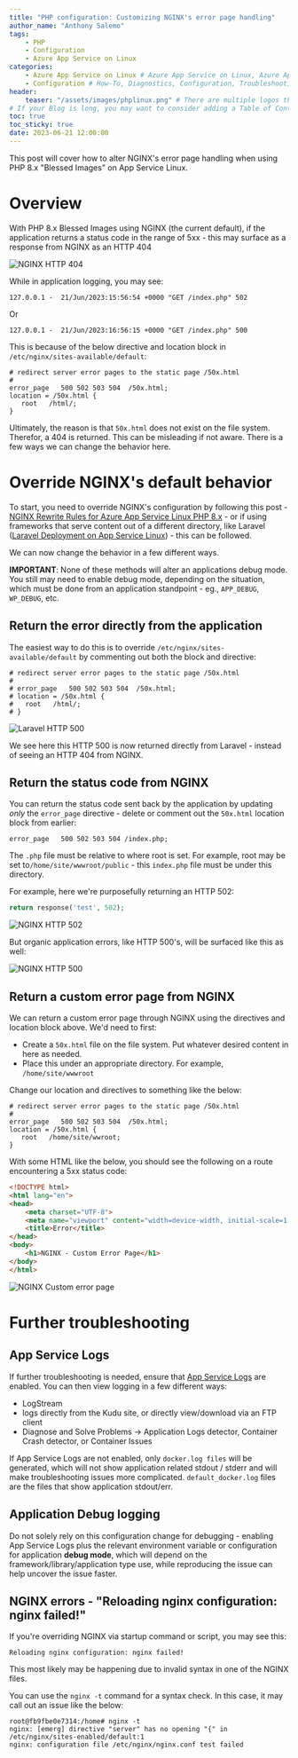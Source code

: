 ```yaml
---
title: "PHP configuration: Customizing NGINX's error page handling"
author_name: "Anthony Salemo"
tags:
    - PHP
    - Configuration
    - Azure App Service on Linux
categories:
    - Azure App Service on Linux # Azure App Service on Linux, Azure App Service on Windows, Function App, Azure VM, Azure SDK
    - Configuration # How-To, Diagnostics, Configuration, Troubleshooting, Performance
header:
    teaser: "/assets/images/phplinux.png" # There are multiple logos that can be used in "/assets/images" if you choose to add one.
# If your Blog is long, you may want to consider adding a Table of Contents by adding the following two settings.
toc: true
toc_sticky: true
date: 2023-06-21 12:00:00
---
```


This post will cover how to alter NGINX's error page handling when using PHP 8.x "Blessed Images" on App Service Linux.

# Overview
With PHP 8.x Blessed Images using NGINX (the current default), if the application returns a status code in the range of 5xx - this may surface as a response from NGINX as an HTTP 404

![NGINX HTTP 404](/media/2023/06/azure-oss-blog-php-config-nginx-1.png)

While in application logging, you may see:

```
127.0.0.1 -  21/Jun/2023:15:56:54 +0000 "GET /index.php" 502
```

Or

```
127.0.0.1 -  21/Jun/2023:16:56:15 +0000 "GET /index.php" 500
```

This is because of the below directive and location block in `/etc/nginx/sites-available/default`:

```
# redirect server error pages to the static page /50x.html
#
error_page   500 502 503 504  /50x.html;
location = /50x.html {
   root   /html/;
}
```

Ultimately, the reason is that `50x.html` does not exist on the file system. Therefor, a 404 is returned. This can be misleading if not aware. There is a few ways we can change the behavior here.

# Override NGINX's default behavior
To start, you need to override NGINX's configuration by following this post - [NGINX Rewrite Rules for Azure App Service Linux PHP 8.x](https://azureossd.github.io/2021/09/02/php-8-rewrite-rule/index.html)  - or if using frameworks that serve content out of a different directory, like Laravel ([Laravel Deployment on App Service Linux](https://azureossd.github.io/2022/04/22/PHP-Laravel-deploy-on-App-Service-Linux-copy/index.html)) - this can be followed.

We can now change the behavior in a few different ways.

**IMPORTANT**: None of these methods will alter an applications debug mode. You still may need to enable debug mode, depending on the situation, which must be done from an application standpoint - eg., `APP_DEBUG`, `WP_DEBUG`, etc. 

## Return the error directly from the application
The easiest way to do this is to override `/etc/nginx/sites-available/default` by commenting out both the block and directive:

```
# redirect server error pages to the static page /50x.html
#
# error_page   500 502 503 504  /50x.html;
# location = /50x.html {
#   root   /html/;
# }
```

![Laravel HTTP 500](/media/2023/06/azure-oss-blog-php-config-nginx-2.png)

We see here this HTTP 500 is now returned directly from Laravel - instead of seeing an HTTP 404 from NGINX.

## Return the status code from NGINX
You can return the status code sent back by the application by updating _only_ the `error_page` directive - delete or comment out the `50x.html` location block from earlier:

```
error_page   500 502 503 504 /index.php;
```

The `.php` file must be relative to where root is set. For example, root may be set to`/home/site/wwwroot/public` - this `index.php` file must be under this directory.

For example, here we're purposefully returning an HTTP 502:

```php
return response('test', 502);
```

![NGINX HTTP 502](/media/2023/06/azure-oss-blog-php-config-nginx-3.png)

But organic application errors, like HTTP 500's, will be surfaced like this as well:

![NGINX HTTP 500](/media/2023/06/azure-oss-blog-php-config-nginx-4.png)

## Return a custom error page from NGINX
We can return a custom error page through NGINX using the directives and location block above. We'd need to first:

- Create a `50x.html` file on the file system. Put whatever desired content in here as needed.
- Place this under an appropriate directory. For example, `/home/site/wwwroot`

Change our location and directives to something like the below:

```
# redirect server error pages to the static page /50x.html
#
error_page   500 502 503 504  /50x.html;
location = /50x.html {
   root   /home/site/wwroot;
}
```

With some HTML like the below, you should see the following on a route encountering a 5xx status code:

```html
<!DOCTYPE html>
<html lang="en">
<head>
    <meta charset="UTF-8">
    <meta name="viewport" content="width=device-width, initial-scale=1.0">
    <title>Error</title>
</head>
<body>
    <h1>NGINX - Custom Error Page</h1>
</body>
</html>
```

![NGINX Custom error page](/media/2023/06/azure-oss-blog-php-config-nginx-5.png)

# Further troubleshooting
## App Service Logs
If further troubleshooting is needed, ensure that [App Service Logs](https://learn.microsoft.com/en-us/azure/app-service/troubleshoot-diagnostic-logs#enable-application-logging-linuxcontainer) are enabled. You can then view logging in a few different ways:

- LogStream
-  logs directly from the Kudu site, or directly view/download via an FTP client
- Diagnose and Solve Problems -> Application Logs detector, Container Crash detector, or Container Issues

If App Service Logs are not enabled, only `docker.log files` will be generated, which will not show application related stdout / stderr and will make troubleshooting issues more complicated. `default_docker.log` files are the files that show application stdout/err.

## Application Debug logging
Do not solely rely on this configuration change for debugging - enabling App Service Logs plus the relevant environment variable or configuration for application **debug mode**, which will depend on the framework/library/application type use, while reproducing the issue can help uncover the issue faster.

## NGINX errors - "Reloading nginx configuration: nginx failed!"
If you're overriding NGINX via startup command or script, you may see this:

```
Reloading nginx configuration: nginx failed!
```

This most likely may be happening due to invalid syntax in one of the NGINX files.

You can use the `nginx -t` command for a syntax check. In this case, it may call out an issue like the below:

```
root@fb9fbe0e7314:/home# nginx -t
nginx: [emerg] directive "server" has no opening "{" in /etc/nginx/sites-enabled/default:1
nginx: configuration file /etc/nginx/nginx.conf test failed
```